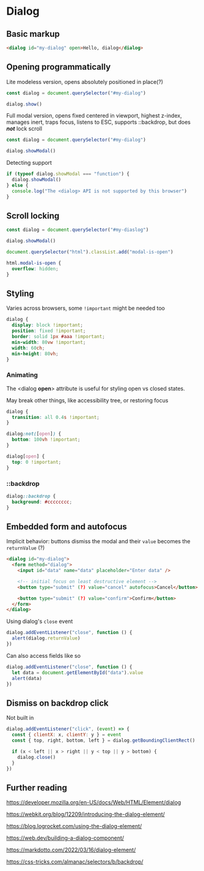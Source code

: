 # Dialog

## Basic markup

```html
<dialog id="my-dialog" open>Hello, dialog</dialog>
```

## Opening programmatically

Lite modeless version, opens absolutely positioned in place(?)

```js
const dialog = document.querySelector("#my-dialog")

dialog.show()
```

Full modal version, opens fixed centered in viewport, highest z-index, manages inert, traps focus, listens to ESC, supports ::backdrop, but does **_not_** lock scroll

```js
const dialog = document.querySelector("#my-dialog")

dialog.showModal()
```

Detecting support

```js
if (typeof dialog.showModal === "function") {
  dialog.showModal()
} else {
  console.log("The <dialog> API is not supported by this browser")
}
```

## Scroll locking

```js
const dialog = document.querySelector("#my-diaslog")

dialog.showModal()

document.querySelector("html").classList.add("modal-is-open")
```

```css
html.modal-is-open {
  overflow: hidden;
}
```

## Styling

Varies across browsers, some `!important` might be needed too

```css
dialog {
  display: block !important;
  position: fixed !important;
  border: solid 1px #aaa !important;
  min-width: 80vw !important;
  width: 60ch;
  min-height: 80vh;
}
```

### Animating

The &lt;dialog **open**&gt; attribute is useful for styling open vs closed states.

May break other things, like accessibility tree, or restoring focus

```css
dialog {
  transition: all 0.4s !important;
}

dialog:not([open]) {
  bottom: 100vh !important;
}

dialog[open] {
  top: 0 !important;
}
```

### ::backdrop

```css
dialog::backdrop {
  background: #cccccccc;
}
```

## Embedded form and autofocus

Implicit behavior: buttons dismiss the modal and their `value` becomes the `returnValue` (?)

```html
<dialog id="my-dialog">
  <form method="dialog">
    <input id="data" name="data" placeholder="Enter data" />

    <!-- initial focus on least destructive element -->
    <button type="submit" (?) value="cancel" autofocus>Cancel</button>

    <button type="submit" (?) value="confirm">Confirm</button>
  </form>
</dialog>
```

Using dialog's `close` event

```js
dialog.addEventListener("close", function () {
  alert(dialog.returnValue)
})
```

Can also access fields like so

```js
dialog.addEventListener("close", function () {
  let data = document.getElementById("data").value
  alert(data)
})
```

## Dismiss on backdrop click

Not built in

```js
dialog.addEventListener("click", (event) => {
  const { clientX: x, clientY: y } = event
  const { top, right, bottom, left } = dialog.getBoundingClientRect()

  if (x < left || x > right || y < top || y > bottom) {
    dialog.close()
  }
})
```

## Further reading

https://developer.mozilla.org/en-US/docs/Web/HTML/Element/dialog

https://webkit.org/blog/12209/introducing-the-dialog-element/

https://blog.logrocket.com/using-the-dialog-element/

https://web.dev/building-a-dialog-component/

https://markdotto.com/2022/03/16/dialog-element/

https://css-tricks.com/almanac/selectors/b/backdrop/
